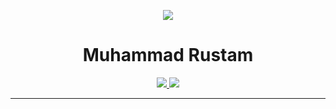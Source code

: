<p align="center">
    <img windth="470" src="https://i.pinimg.com/originals/30/b8/17/30b8174c6f1a07e0af9bcf41fec3a5f5.gif">
</p>




<h1 align="center">Muhammad Rustam</h1></center>


<p align="center">
<a href="mailto:shomi125expert@gmail.com">
<img src="https://img.shields.io/badge/Gmail-D14815?style=for-the-badge&logo=gmail&logoColor=white"/>
</a><a href="https://www.linkedin.com/in/shomi-webdeveloper-80717b162/">
<img src="https://img.shields.io/badge/LinkedIn-0077B5?style=for-the-badge&logo=linkedin&logoColor=white"/>
</a>
</p>

--- 

```javascript 

